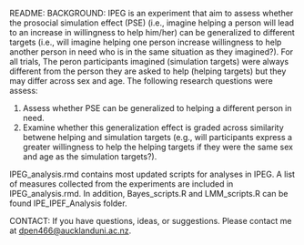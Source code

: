 README: 
BACKGROUND: 
IPEG is an experiment that aim to assess whether the prosocial simulation effect (PSE) (i.e., imagine helping a person will lead to an increase in willingness to help him/her) can be generalized to different targets (i.e., will imagine helping one person increase willingness to help another person in need who is in the same situation as they imagined?). For all trials, The peron participants imagined (simulation targets) were always different from the person they are asked to help (helping targets) but they may differ across sex and age. The following research questions were assess:

1. Assess whether PSE can be generalized to helping a different person in need.
2. Examine whether this generalization effect is graded across similarity betwene helping and simulation targets (e.g., will participants express a greater willingness to help the helping targets if they were the same sex and age as the simulation targets?).

IPEG_analysis.rmd contains most updated scripts for analyses in IPEG. A list of measures collected from the experiments are included in IPEG_analysis.rmd. In addition, Bayes_scripts.R and LMM_scripts.R can be found IPE_IPEF_Analysis folder. 

CONTACT: 
If you have questions, ideas, or suggestions. Please contact me at dpen466@aucklanduni.ac.nz.
